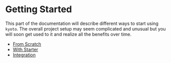 # Getting Started

This part of the documentation will describe different ways to start using `kyoto`. The overall project setup may seem complicated and unusual but you will soon get used to it and realize all the benefits over time.

- [From Scratch](from-scratch.md)
- [With Starter](with-starter.md)
- [Integration](integration.md)

